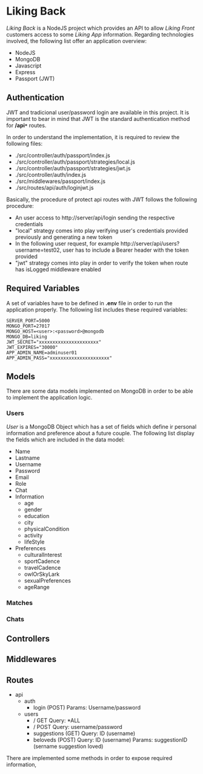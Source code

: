 # Liking Back

_Liking Back_ is a NodeJS project which provides an API to allow _Liking Front_ customers access to some _Liking App_ information. Regarding technologies involved, the following list offer an application overview:

-   NodeJS
-   MongoDB
-   Javascript
-   Express
-   Passport (JWT)

## Authentication

JWT and tradicional user/password login are available in this project. It is important to bear in mind that JWT is the standard authentication method for **/api`*`** routes.

In order to understand the implementation, it is required to review the following files:

-   ./src/controller/auth/passport/index.js
-   ./src/controller/auth/passport/strategies/local.js
-   ./src/controller/auth/passport/strategies/jwt.js
-   ./src/controller/auth/index.js
-   ./src/middlewares/passport/index.js
-   ./src/routes/api/auth/loginjwt.js

Basically, the procedure of protect api routes with JWT follows the following procedure:

-   An user access to http://server/api/login sending the respective credentials
-   "local" strategy comes into play verifying user's credentials provided previously and generating a new token
-   In the following user request, for example http://server/api/users?username=test02, user has to include a Bearer header with the token provided
-   "jwt" strategy comes into play in order to verify the token when route has isLogged middleware enabled

## Required Variables

A set of variables have to be defined in **.env** file in order to run the application properly. The following list includes these required variables:

```
SERVER_PORT=5000
MONGO_PORT=27017
MONGO_HOST=<user>:<password>@mongodb
MONGO_DB=liking
JWT_SECRET="xxxxxxxxxxxxxxxxxxxxxx"
JWT_EXPIRES="30000"
APP_ADMIN_NAME=adminuser01
APP_ADMIN_PASS="xxxxxxxxxxxxxxxxxxxxxx"
```

## Models

There are some data models implemented on MongoDB in order to be able to implement the application logic.

### Users

_User_ is a MongoDB Object which has a set of fields which define ir personal information and preference about a future couple. The following list display the fields which are included in the data model:

-   Name
-   Lastname
-   Username
-   Password
-   Email
-   Role
-   Chat
-   Information
    -   age
    -   gender
    -   education
    -   city
    -   physicalCondition
    -   activity
    -   lifeStyle
-   Preferences
    -   culturalInterest
    -   sportCadence
    -   travelCadence
    -   owlOrSkyLark
    -   sexualPreferences
    -   ageRange

### Matches

### Chats

## Controllers

## Middlewares

## Routes

-   api
    -   auth
        -   login (POST) Params: Username/password
    -   users
        -   / GET Query: \*ALL
        -   / POST Query: username/password
        -   suggestions (GET) Query: ID (username)
        -   beloveds (POST) Query: ID (username) Params: suggestionID (sername suggestion loved)

There are implemented some methods in order to expose required information,
